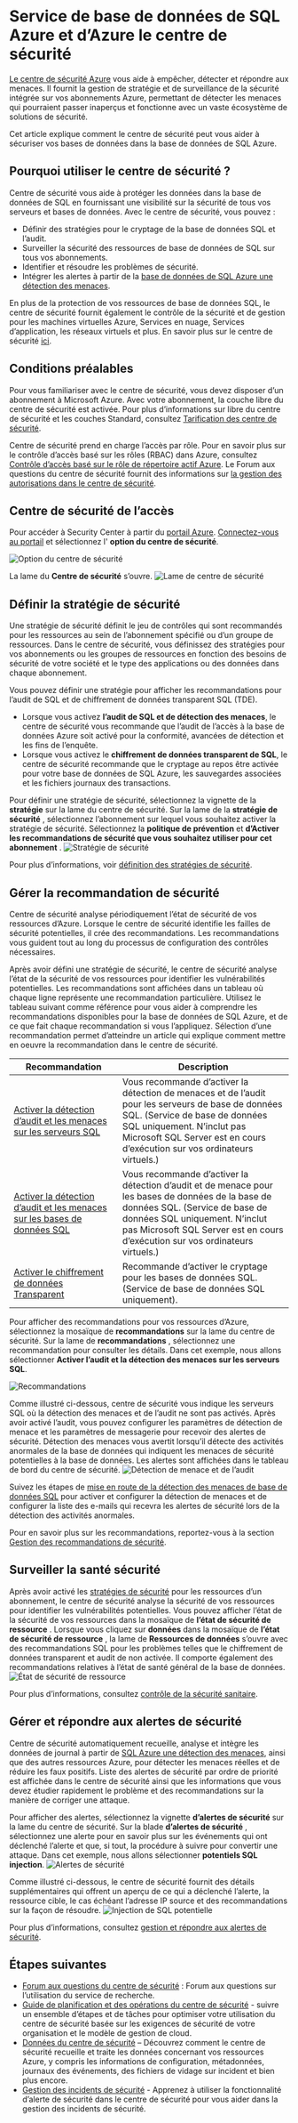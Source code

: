 <properties
   pageTitle="Service de base de données de SQL Azure et d’Azure le centre de sécurité | Microsoft Azure"
   description="Cet article explique comment le centre de sécurité peut vous aider à sécuriser vos bases de données dans la base de données de SQL Azure."
   services="sql-database"
   documentationCenter="na"
   authors="TerryLanfear"
   manager="MBaldwin"
   editor=""/>

<tags
   ms.service="security-center"
   ms.devlang="na"
   ms.topic="article"
   ms.tgt_pltfrm="na"
   ms.workload="na"
   ms.date="10/18/2016"
   ms.author="terrylan"/>

# <a name="azure-security-center-and-azure-sql-database-service"></a>Service de base de données de SQL Azure et d’Azure le centre de sécurité

[Le centre de sécurité Azure](https://azure.microsoft.com/documentation/services/security-center/) vous aide à empêcher, détecter et répondre aux menaces. Il fournit la gestion de stratégie et de surveillance de la sécurité intégrée sur vos abonnements Azure, permettant de détecter les menaces qui pourraient passer inaperçus et fonctionne avec un vaste écosystème de solutions de sécurité.

Cet article explique comment le centre de sécurité peut vous aider à sécuriser vos bases de données dans la base de données de SQL Azure.

## <a name="why-use-security-center"></a>Pourquoi utiliser le centre de sécurité ?

Centre de sécurité vous aide à protéger les données dans la base de données de SQL en fournissant une visibilité sur la sécurité de tous vos serveurs et bases de données. Avec le centre de sécurité, vous pouvez :

- Définir des stratégies pour le cryptage de la base de données SQL et l’audit.
- Surveiller la sécurité des ressources de base de données de SQL sur tous vos abonnements.
- Identifier et résoudre les problèmes de sécurité.
- Intégrer les alertes à partir de la [base de données de SQL Azure une détection des menaces](../sql-database/sql-database-threat-detection-get-started.md).

En plus de la protection de vos ressources de base de données SQL, le centre de sécurité fournit également le contrôle de la sécurité et de gestion pour les machines virtuelles Azure, Services en nuage, Services d’application, les réseaux virtuels et plus. En savoir plus sur le centre de sécurité [ici](security-center-intro.md).

## <a name="prerequisites"></a>Conditions préalables

Pour vous familiariser avec le centre de sécurité, vous devez disposer d’un abonnement à Microsoft Azure. Avec votre abonnement, la couche libre du centre de sécurité est activée. Pour plus d’informations sur libre du centre de sécurité et les couches Standard, consultez [Tarification des centre de sécurité](https://azure.microsoft.com/pricing/details/security-center/).

Centre de sécurité prend en charge l’accès par rôle. Pour en savoir plus sur le contrôle d’accès basé sur les rôles (RBAC) dans Azure, consultez [Contrôle d’accès basé sur le rôle de répertoire actif Azure](../active-directory/role-based-access-control-configure.md). Le Forum aux questions du centre de sécurité fournit des informations sur [la gestion des autorisations dans le centre de sécurité](security-center-faq.md#how-are-permissions-handled-in-azure-security-center).

## <a name="access-security-center"></a>Centre de sécurité de l’accès

Pour accéder à Security Center à partir du [portail Azure](https://azure.microsoft.com/features/azure-portal/). [Connectez-vous au portail](https://portal.azure.com/) et sélectionnez l' **option du centre de sécurité**.

![Option du centre de sécurité][1]

La lame du **Centre de sécurité** s’ouvre.
![Lame de centre de sécurité][2]

## <a name="set-security-policy"></a>Définir la stratégie de sécurité

Une stratégie de sécurité définit le jeu de contrôles qui sont recommandés pour les ressources au sein de l’abonnement spécifié ou d’un groupe de ressources. Dans le centre de sécurité, vous définissez des stratégies pour vos abonnements ou les groupes de ressources en fonction des besoins de sécurité de votre société et le type des applications ou des données dans chaque abonnement.

Vous pouvez définir une stratégie pour afficher les recommandations pour l’audit de SQL et de chiffrement de données transparent SQL (TDE).

- Lorsque vous activez **l’audit de SQL et de détection des menaces**, le centre de sécurité vous recommande que l’audit de l’accès à la base de données Azure soit activé pour la conformité, avancées de détection et les fins de l’enquête.
- Lorsque vous activez le **chiffrement de données transparent de SQL**, le centre de sécurité recommande que le cryptage au repos être activée pour votre base de données de SQL Azure, les sauvegardes associées et les fichiers journaux des transactions.

Pour définir une stratégie de sécurité, sélectionnez la vignette de la **stratégie** sur la lame du centre de sécurité. Sur la lame de la **stratégie de sécurité** , sélectionnez l’abonnement sur lequel vous souhaitez activer la stratégie de sécurité. Sélectionnez la **politique de prévention** et **d’Activer les recommandations de sécurité que vous souhaitez utiliser pour cet abonnement** .
![Stratégie de sécurité][3]

Pour plus d’informations, voir [définition des stratégies de sécurité](security-center-policies.md).

## <a name="manage-security-recommendation"></a>Gérer la recommandation de sécurité

Centre de sécurité analyse périodiquement l’état de sécurité de vos ressources d’Azure. Lorsque le centre de sécurité identifie les failles de sécurité potentielles, il crée des recommandations. Les recommandations vous guident tout au long du processus de configuration des contrôles nécessaires.

Après avoir défini une stratégie de sécurité, le centre de sécurité analyse l’état de la sécurité de vos ressources pour identifier les vulnérabilités potentielles. Les recommandations sont affichées dans un tableau où chaque ligne représente une recommandation particulière. Utilisez le tableau suivant comme référence pour vous aider à comprendre les recommandations disponibles pour la base de données de SQL Azure, et de ce que fait chaque recommandation si vous l’appliquez. Sélection d’une recommandation permet d’atteindre un article qui explique comment mettre en oeuvre la recommandation dans le centre de sécurité.

| Recommandation | Description |
| ----- | ----- |
| [Activer la détection d’audit et les menaces sur les serveurs SQL](security-center-enable-auditing-on-sql-servers.md) | Vous recommande d’activer la détection de menaces et de l’audit pour les serveurs de base de données SQL. (Service de base de données SQL uniquement. N’inclut pas Microsoft SQL Server est en cours d’exécution sur vos ordinateurs virtuels.) |
| [Activer la détection d’audit et les menaces sur les bases de données SQL](security-center-enable-auditing-on-sql-databases.md) | Vous recommande d’activer la détection d’audit et de menace pour les bases de données de la base de données SQL. (Service de base de données SQL uniquement. N’inclut pas Microsoft SQL Server est en cours d’exécution sur vos ordinateurs virtuels.) |
| [Activer le chiffrement de données Transparent](security-center-enable-transparent-data-encryption.md) | Recommande d’activer le cryptage pour les bases de données SQL. (Service de base de données SQL uniquement). |

Pour afficher des recommandations pour vos ressources d’Azure, sélectionnez la mosaïque de **recommandations** sur la lame du centre de sécurité. Sur la lame de **recommandations** , sélectionnez une recommandation pour consulter les détails. Dans cet exemple, nous allons sélectionner **Activer l’audit et la détection des menaces sur les serveurs SQL**.

![Recommandations][4]

Comme illustré ci-dessous, centre de sécurité vous indique les serveurs SQL où la détection des menaces et de l’audit ne sont pas activés. Après avoir activé l’audit, vous pouvez configurer les paramètres de détection de menace et les paramètres de messagerie pour recevoir des alertes de sécurité. Détection des menaces vous avertit lorsqu’il détecte des activités anormales de la base de données qui indiquent les menaces de sécurité potentielles à la base de données. Les alertes sont affichées dans le tableau de bord du centre de sécurité.
![Détection de menace et de l’audit][5]

Suivez les étapes de [mise en route de la détection des menaces de base de données SQL](../sql-database/sql-database-threat-detection-get-started.md) pour activer et configurer la détection de menaces et de configurer la liste des e-mails qui recevra les alertes de sécurité lors de la détection des activités anormales.

Pour en savoir plus sur les recommandations, reportez-vous à la section [Gestion des recommandations de sécurité](security-center-recommendations.md).

## <a name="monitor-security-health"></a>Surveiller la santé sécurité

Après avoir activé les [stratégies de sécurité](security-center-policies.md) pour les ressources d’un abonnement, le centre de sécurité analyse la sécurité de vos ressources pour identifier les vulnérabilités potentielles.  Vous pouvez afficher l’état de la sécurité de vos ressources dans la mosaïque de **l’état de sécurité de ressource** . Lorsque vous cliquez sur **données** dans la mosaïque de **l’état de sécurité de ressource** , la lame de **Ressources de données** s’ouvre avec des recommandations SQL pour les problèmes telles que le chiffrement de données transparent et audit de non activée. Il comporte également des recommandations relatives à l’état de santé général de la base de données.
![État de sécurité de ressource][6]

Pour plus d’informations, consultez [contrôle de la sécurité sanitaire](security-center-monitoring.md).

## <a name="manage-and-respond-to-security-alerts"></a>Gérer et répondre aux alertes de sécurité

Centre de sécurité automatiquement recueille, analyse et intègre les données de journal à partir de [SQL Azure une détection des menaces](../sql-database/sql-database-threat-detection-get-started.md), ainsi que des autres ressources Azure, pour détecter les menaces réelles et de réduire les faux positifs. Liste des alertes de sécurité par ordre de priorité est affichée dans le centre de sécurité ainsi que les informations que vous devez étudier rapidement le problème et des recommandations sur la manière de corriger une attaque.

Pour afficher des alertes, sélectionnez la vignette **d’alertes de sécurité** sur la lame du centre de sécurité. Sur la blade **d’alertes de sécurité** , sélectionnez une alerte pour en savoir plus sur les événements qui ont déclenché l’alerte et que, si tout, la procédure à suivre pour convertir une attaque. Dans cet exemple, nous allons sélectionner **potentiels SQL injection**.
![Alertes de sécurité][7]

Comme illustré ci-dessous, le centre de sécurité fournit des détails supplémentaires qui offrent un aperçu de ce qui a déclenché l’alerte, la ressource cible, le cas échéant l’adresse IP source et des recommandations sur la façon de résoudre.
![Injection de SQL potentielle][8]

Pour plus d’informations, consultez [gestion et répondre aux alertes de sécurité](security-center-managing-and-responding-alerts.md).

## <a name="next-steps"></a>Étapes suivantes

- [Forum aux questions du centre de sécurité](security-center-faq.md) : Forum aux questions sur l’utilisation du service de recherche.
- [Guide de planification et des opérations du centre de sécurité](security-center-planning-and-operations-guide.md) - suivre un ensemble d’étapes et de tâches pour optimiser votre utilisation du centre de sécurité basée sur les exigences de sécurité de votre organisation et le modèle de gestion de cloud.
- [Données du centre de sécurité](security-center-data-security.md) – Découvrez comment le centre de sécurité recueille et traite les données concernant vos ressources Azure, y compris les informations de configuration, métadonnées, journaux des événements, des fichiers de vidage sur incident et bien plus encore.
- [Gestion des incidents de sécurité](security-center-incident.md) - Apprenez à utiliser la fonctionnalité d’alerte de sécurité dans le centre de sécurité pour vous aider dans la gestion des incidents de sécurité.

<!--Image references-->
[1]: ./media/security-center-sql-database/security-center.png
[2]: ./media/security-center-sql-database/security-center-blade.png
[3]: ./media/security-center-sql-database/security-policy.png
[4]: ./media/security-center-sql-database/recommendation.png
[5]: ./media/security-center-sql-database/turn-on-auditing.png
[6]: ./media/security-center-sql-database/monitor-health.png
[7]: ./media/security-center-sql-database/alert.png
[8]: ./media/security-center-sql-database/sql-injection.png
